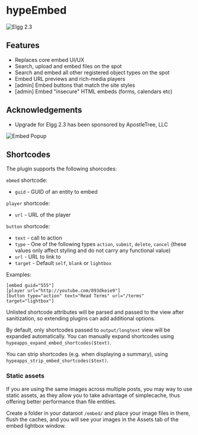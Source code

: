 hypeEmbed
=========
![Elgg 2.3](https://img.shields.io/badge/Elgg-2.3.x-orange.svg?style=flat-square)

## Features

* Replaces core embed UI/UX
* Search, upload and embed files on the spot
* Search and embed all other registered object types on the spot
* Embed URL previews and rich-media players
* [admin] Embed buttons that match the site styles
* [admin] Embed "insecure" HTML embeds (forms, calendars etc)

## Acknowledgements

* Upgrade for Elgg 2.3 has been sponsored by ApostleTree, LLC

![Embed Popup](https://raw.github.com/hypeJunction/hypeEmbed/master/screenshots/embedder.png "Embed Popup")

## Shortcodes

The plugin supports the following shorcodes:

`ebmed` shortcode:

 * `guid` - GUID of an entity to embed

`player` shortcode:

 * `url` - URL of the player

`button` shortcode:

 * `text` - call to action
 * `type` - One of the following types `action`, `submit`, `delete`, `cancel` (these values only affect styling and do not carry any functional value)
 * `url` - URL to link to
 * `target` - Default `self`, `blank` or `lightbox` 

Examples:

```
[embed guid="555"]
[player url="http://youtube.com/893dkeie9"]
[button type="action" text="Read Terms" url="/terms" target="lightbox"]
```

Unlisted shortcode attributes will be parsed and passed to the view after sanitization, so extending plugins can add additional options.

By default, only shortcodes passed to `output/longtext` view will be expanded automatically.
You can manually expand shortcodes using `hypeapps_expand_embed_shortcodes($text)`.

You can strip shortcodes (e.g. when displaying a summary), using `hypeapps_strip_embed_shortcodes($text)`.

### Static assets

If you are using the same images across multiple posts, you may way to use static assets,
as they allow you to take advantage of simplecache, thus offering better performance than
file entities.

Create a folder in your dataroot `/embed/` and place your image files in there, flush the caches,
and you will see your images in the Assets tab of the embed lightbox window.
